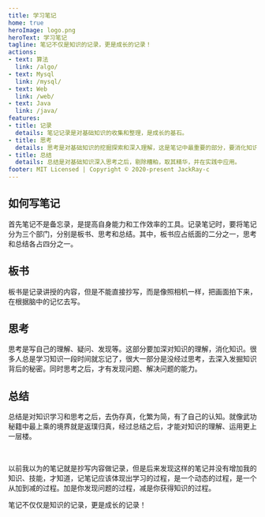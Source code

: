 ```yaml
---
title: 学习笔记
home: true
heroImage: logo.png
heroText: 学习笔记
tagline: 笔记不仅是知识的记录，更是成长的记录！
actions:
- text: 算法
  link: /algo/
- text: Mysql
  link: /mysql/
- text: Web
  link: /web/
- text: Java
  link: /java/
features: 
- title: 记录
  details: 笔记记录是对基础知识的收集和整理，是成长的基石。
- title: 思考
  details: 思考是对基础知识的挖掘探索和深入理解，这是笔记中最重要的部分，要消化知识，加深理解。
- title: 总结
  details: 总结是对基础知识深入思考之后，剔除糟粕，取其精华，并在实践中应用。
footer: MIT Licensed | Copyright © 2020-present JackRay-c
---
```


## 如何写笔记

首先笔记不是备忘录，是提高自身能力和工作效率的工具。记录笔记时，要将笔记分为三个部门，分别是板书、思考和总结。其中，板书应占纸面的二分之一，思考和总结各占四分之一。

## 板书

板书是记录讲授的内容，但是不能直接抄写，而是像照相机一样，把画面拍下来，在根据脑中的记忆去写。

## 思考

思考是写自己的理解、疑问、发现等。这部分要加深对知识的理解，消化知识。很多人总是学习知识一段时间就忘记了，很大一部分是没经过思考，去深入发掘知识背后的秘密。同时思考之后，才有发现问题、解决问题的能力。

## 总结

总结是对知识学习和思考之后，去伪存真，化繁为简，有了自己的认知。就像武功秘籍中最上乘的境界就是返璞归真，经过总结之后，才能对知识的理解、运用更上一层楼。


<br/>

以前我以为的笔记就是抄写内容做记录，但是后来发现这样的笔记并没有增加我的知识、技能，才知道，记笔记应该体现出学习的过程，是一个动态的过程，是一个从加到减的过程。加是你发现问题的过程，减是你获得知识的过程。

笔记不仅仅是知识的记录，更是成长的记录！